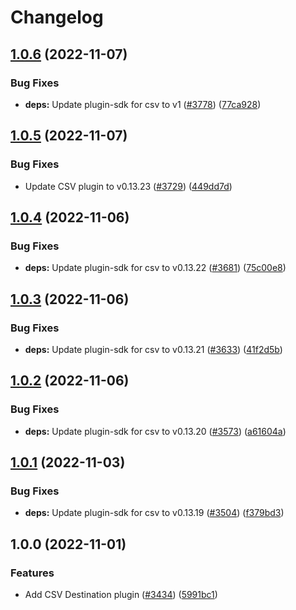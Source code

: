 # Changelog

## [1.0.6](https://github.com/cloudquery/cloudquery/compare/plugins-destination-csv-v1.0.5...plugins-destination-csv-v1.0.6) (2022-11-07)


### Bug Fixes

* **deps:** Update plugin-sdk for csv to v1 ([#3778](https://github.com/cloudquery/cloudquery/issues/3778)) ([77ca928](https://github.com/cloudquery/cloudquery/commit/77ca928aed2f65a3cdefda195e994d1321c37a38))

## [1.0.5](https://github.com/cloudquery/cloudquery/compare/plugins-destination-csv-v1.0.4...plugins-destination-csv-v1.0.5) (2022-11-07)


### Bug Fixes

* Update CSV plugin to v0.13.23 ([#3729](https://github.com/cloudquery/cloudquery/issues/3729)) ([449dd7d](https://github.com/cloudquery/cloudquery/commit/449dd7de4f46aae559834e393d119868cec5f771))

## [1.0.4](https://github.com/cloudquery/cloudquery/compare/plugins-destination-csv-v1.0.3...plugins-destination-csv-v1.0.4) (2022-11-06)


### Bug Fixes

* **deps:** Update plugin-sdk for csv to v0.13.22 ([#3681](https://github.com/cloudquery/cloudquery/issues/3681)) ([75c00e8](https://github.com/cloudquery/cloudquery/commit/75c00e8a76b927fad88cc2bed7a29a4c74faa168))

## [1.0.3](https://github.com/cloudquery/cloudquery/compare/plugins-destination-csv-v1.0.2...plugins-destination-csv-v1.0.3) (2022-11-06)


### Bug Fixes

* **deps:** Update plugin-sdk for csv to v0.13.21 ([#3633](https://github.com/cloudquery/cloudquery/issues/3633)) ([41f2d5b](https://github.com/cloudquery/cloudquery/commit/41f2d5bd9de7f4af249156e7798a03afe081f49f))

## [1.0.2](https://github.com/cloudquery/cloudquery/compare/plugins-destination-csv-v1.0.1...plugins-destination-csv-v1.0.2) (2022-11-06)


### Bug Fixes

* **deps:** Update plugin-sdk for csv to v0.13.20 ([#3573](https://github.com/cloudquery/cloudquery/issues/3573)) ([a61604a](https://github.com/cloudquery/cloudquery/commit/a61604ab650d4f28acb1824bad847fbd2771e0c5))

## [1.0.1](https://github.com/cloudquery/cloudquery/compare/plugins-destination-csv-v1.0.0...plugins-destination-csv-v1.0.1) (2022-11-03)


### Bug Fixes

* **deps:** Update plugin-sdk for csv to v0.13.19 ([#3504](https://github.com/cloudquery/cloudquery/issues/3504)) ([f379bd3](https://github.com/cloudquery/cloudquery/commit/f379bd3d6fc13a05599b4f95494749458ac19587))

## 1.0.0 (2022-11-01)


### Features

* Add CSV Destination plugin ([#3434](https://github.com/cloudquery/cloudquery/issues/3434)) ([5991bc1](https://github.com/cloudquery/cloudquery/commit/5991bc1a54f1d5167e0cced229ef216ed8678569))
